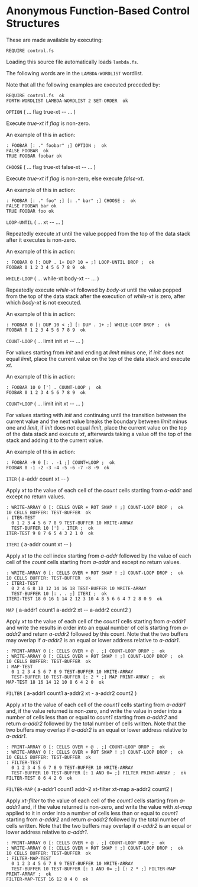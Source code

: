 # Anonymous Function-Based Control Structures

These are made available by executing:

    REQUIRE control.fs

Loading this source file automatically loads `lambda.fs`.

The following words are in the `LAMBDA-WORDLIST` wordlist.

Note that all the following examples are executed preceded by:

    REQUIRE control.fs  ok
    FORTH-WORDLIST LAMBDA-WORDLIST 2 SET-ORDER  ok

`OPTION` ( ... flag true-xt -- ... )

Execute *true-xt* if *flag* is non-zero.

An example of this in action:

    : FOOBAR [: ." foobar" ;] OPTION ;  ok
    FALSE FOOBAR  ok
    TRUE FOOBAR foobar ok

`CHOOSE` ( ... flag true-xt false-xt -- ... )

Execute *true-xt* if *flag* is non-zero, else execute *false-xt*.

An example of this in action:

    : FOOBAR [: ." foo" ;] [: ." bar" ;] CHOOSE ;  ok
    FALSE FOOBAR bar ok
    TRUE FOOBAR foo ok

`LOOP-UNTIL` ( ... xt -- ... )

Repeatedly execute *xt* until the value popped from the top of the data stack after it executes is non-zero.

An example of this in action:

    : FOOBAR 0 [: DUP . 1+ DUP 10 = ;] LOOP-UNTIL DROP ;  ok
    FOOBAR 0 1 2 3 4 5 6 7 8 9  ok

`WHILE-LOOP` ( ... while-xt body-xt -- ... )

Repeatedly execute *while-xt* followed by *body-xt* until the value popped from the top of the data stack after the execution of *while-xt* is zero, after which *body-xt* is not executed.

An example of this in action:

    : FOOBAR 0 [: DUP 10 < ;] [: DUP . 1+ ;] WHILE-LOOP DROP ;  ok
    FOOBAR 0 1 2 3 4 5 6 7 8 9  ok

`COUNT-LOOP` ( ... limit init xt -- ... )

For values starting from *init* and ending at *limit* minus one, if *init* does not equal *limit*, place the current value on the top of the data stack and execute *xt*.

An example of this in action:

    : FOOBAR 10 0 ['] . COUNT-LOOP ;  ok
    FOOBAR 0 1 2 3 4 5 6 7 8 9  ok

`COUNT+LOOP` ( ... limit init xt -- ... )

For values starting with *init* and continuing until the transition between the current value and the next value breaks the boundary between *limit* minus one and *limit*, if *init* does not equal *limit*, place the current value on the top of the data stack and execute *xt*, afterwards taking a value off the top of the stack and adding it to the current value.

An example of this in action:

    : FOOBAR -9 0 [: . -1 ;] COUNT+LOOP ;  ok
    FOOBAR 0 -1 -2 -3 -4 -5 -6 -7 -8 -9  ok

`ITER` ( a-addr count xt -- )

Apply *xt* to the value of each cell of the *count* cells starting from *a-addr* and except no return values.

    : WRITE-ARRAY 0 [: CELLS OVER + ROT SWAP ! ;] COUNT-LOOP DROP ;  ok
    10 CELLS BUFFER: TEST-BUFFER  ok
    : ITER-TEST
      0 1 2 3 4 5 6 7 8 9 TEST-BUFFER 10 WRITE-ARRAY
      TEST-BUFFER 10 ['] . ITER ;  ok
    ITER-TEST 9 8 7 6 5 4 3 2 1 0  ok

`ITERI` ( a-addr count xt -- )

Apply *xt* to the cell index starting from *a-addr* followed by the value of each cell of the *count* cells starting from *a-addr* and except no return values.

    : WRITE-ARRAY 0 [: CELLS OVER + ROT SWAP ! ;] COUNT-LOOP DROP ;  ok
    10 CELLS BUFFER: TEST-BUFFER  ok
    : ITERI-TEST
      0 2 4 6 8 10 12 14 16 18 TEST-BUFFER 10 WRITE-ARRAY
      TEST-BUFFER 10 [: . . ;] ITERI ;  ok
    ITERI-TEST 18 0 16 1 14 2 12 3 10 4 8 5 6 6 4 7 2 8 0 9  ok

`MAP` ( a-addr1 count1 a-addr2 xt -- a-addr2 count2 )

Apply *xt* to the value of each cell of the *count1* cells starting from *a-addr1* and write the results in order into an equal number of cells starting from *a-addr2* and return *a-addr2* followed by this count. Note that the two buffers may overlap if *a-addr2* is an equal or lower address relative to *a-addr1*.

    : PRINT-ARRAY 0 [: CELLS OVER + @ . ;] COUNT-LOOP DROP ;  ok
    : WRITE-ARRAY 0 [: CELLS OVER + ROT SWAP ! ;] COUNT-LOOP DROP ;  ok
    10 CELLS BUFFER: TEST-BUFFER  ok
    : MAP-TEST
      0 1 2 3 4 5 6 7 8 9 TEST-BUFFER 10 WRITE-ARRAY
      TEST-BUFFER 10 TEST-BUFFER [: 2 * ;] MAP PRINT-ARRAY ;  ok
    MAP-TEST 18 16 14 12 10 8 6 4 2 0  ok

`FILTER` ( a-addr1 count1 a-addr2 xt - a-addr2 count2 )

Apply *xt* to the value of each cell of the *count1* cells starting from *a-addr1* and, if the value returned is non-zero, and write the value in order into a number of cells less than or equal to *count1* starting from *a-addr2* and return *a-addr2* followed by the total number of cells written. Note that the two buffers may overlap if *a-addr2* is an equal or lower address relative to *a-addr1*.

    : PRINT-ARRAY 0 [: CELLS OVER + @ . ;] COUNT-LOOP DROP ;  ok
    : WRITE-ARRAY 0 [: CELLS OVER + ROT SWAP ! ;] COUNT-LOOP DROP ;  ok
    10 CELLS BUFFER: TEST-BUFFER  ok
    : FILTER-TEST
      0 1 2 3 4 5 6 7 8 9 TEST-BUFFER 10 WRITE-ARRAY
      TEST-BUFFER 10 TEST-BUFFER [: 1 AND 0= ;] FILTER PRINT-ARRAY ;  ok
    FILTER-TEST 8 6 4 2 0  ok

`FILTER-MAP` ( a-addr1 count1 addr-2 xt-filter xt-map a-addr2 count2 )

Apply *xt-filter* to the value of each cell of the *count1* cells starting from *a-addr1* and, if the value returned is non-zero, and write the value with *xt-map* applied to it in order into a number of cells less than or equal to *count1* starting from *a-addr2* and return *a-addr2* followed by the total number of cells written. Note that the two buffers may overlap if *a-addr2* is an equal or lower address relative to *a-addr1*.

    : PRINT-ARRAY 0 [: CELLS OVER + @ . ;] COUNT-LOOP DROP ;  ok
    : WRITE-ARRAY 0 [: CELLS OVER + ROT SWAP ! ;] COUNT-LOOP DROP ;  ok
    10 CELLS BUFFER: TEST-BUFFER  ok
    : FILTER-MAP-TEST
      0 1 2 3 4 5 6 7 8 9 TEST-BUFFER 10 WRITE-ARRAY
      TEST-BUFFER 10 TEST-BUFFER [: 1 AND 0= ;] [: 2 * ;] FILTER-MAP PRINT-ARRAY ;  ok
    FILTER-MAP-TEST 16 12 8 4 0  ok
